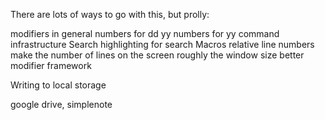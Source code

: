 There are lots of ways to go with this, but prolly:

modifiers in general
numbers for dd
yy
numbers for yy
command infrastructure
Search
highlighting for search
Macros
relative line numbers
make the number of lines on the screen roughly the window size
better modifier framework


Writing to local storage

google drive, simplenote

